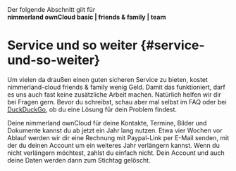 <div class="alert alert-info">
Der folgende Abschnitt gilt für <br>
<strong>nimmerland ownCloud basic | friends & family | team</strong>
</div>

# Service und so weiter {#service-und-so-weiter}

Um vielen da draußen einen guten sicheren Service zu bieten, kostet nimmerland-cloud friends & family wenig Geld. Damit das funktioniert, darf es uns auch fast keine zusätzliche Arbeit machen. Natürlich helfen wir dir bei Fragen gern. Bevor du schreibst, schau aber mal selbst im FAQ oder bei [DuckDuckGo](https://duckduckgo.com/), ob du eine Lösung für dein Problem findest.

Deine nimmerland ownCloud für deine Kontakte, Termine, Bilder und Dokumente kannst du ab jetzt ein Jahr lang nutzen. Etwa vier Wochen vor Ablauf werden wir dir eine Rechnung mit Paypal-Link per E-Mail senden, mit der du deinen Account um ein weiteres Jahr verlängern kannst. Wenn du nicht verlängern möchtest, zahlst du einfach nicht. Dein Account und auch deine Daten werden dann zum Stichtag gelöscht.
